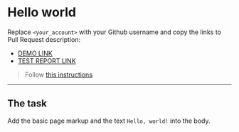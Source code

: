 # Hello world
Replace `<your_account>` with your Github username and copy the links to Pull Request description:
- [DEMO LINK](https://andrianholovchak.github.io/layout_hello-world/)
- [TEST REPORT LINK](https://andrianholovchak.github.io/layout_hello-world/report/html_report/)

> Follow [this instructions](https://mate-academy.github.io/layout_task-guideline/#how-to-solve-the-layout-tasks-on-github)
___

## The task
Add the basic page markup and the text `Hello, world!` into the body.
